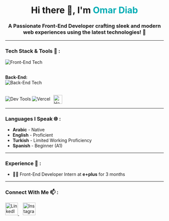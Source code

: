 <h1 align="center">Hi there 👋, I'm <span style="color:#00ADB5;">Omar Diab</span></h1>
<h3 align="center">A Passionate Front-End Developer crafting sleek and modern web experiences using the latest technologies! 🚀</h3>

---

### Tech Stack & Tools 🧰 :
<p align="start">
  <!-- Front-End Technologies -->
  <img src="https://skillicons.dev/icons?i=html,css,js,ts,react,nextjs,redux,jest,pug,sass,bootstrap,tailwind" alt="Front-End Tech" /><br><br>

  <!-- Back-End Technologies -->
  <strong>Back-End:</strong><br>
  <img src="https://skillicons.dev/icons?i=python,cpp,prisma,postgresql" alt="Back-End Tech" /><br><br>

  <!-- Dev Tools -->
  <img src="https://skillicons.dev/icons?i=git,github,postman,gulp,linux" alt="Dev Tools" />

  <!-- Hosting Platforms -->
  <img src="https://skillicons.dev/icons?i=vercel" alt="Vercel" />
  <img src="https://cdn.worldvectorlogo.com/logos/hostinger.svg" alt="Hostinger" style="height: 28px; vertical-align: middle; margin-left: 6px;" />
</p>


---

### Languages I Speak 🌐 :
- **Arabic** - Native  
- **English** - Proficient  
- **Turkish** - Limited Working Proficiency  
- **Spanish** - Beginner (A1)

---

### Experience 💼 :
- 🧑‍💻 Front-End Developer Intern at **e+plus** for 3 months
---

### Connect With Me 📫 :
<p align="start">
  <a href="https://www.linkedin.com/in/omar-diab-756b0b306/" target="_blank">
    <img src="https://skillicons.dev/icons?i=linkedin" height="40" alt="LinkedIn" />
  </a>
  &nbsp;&nbsp;
  <a href="https://www.instagram.com/omardiab.10" target="_blank">
    <img src="https://skillicons.dev/icons?i=instagram" height="40" alt="Instagram" />
  </a>
</p>


